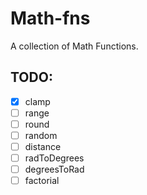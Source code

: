# Math-fns

A collection of Math Functions.

## TODO:

- [x] clamp
- [ ] range
- [ ] round
- [ ] random
- [ ] distance
- [ ] radToDegrees
- [ ] degreesToRad
- [ ] factorial
